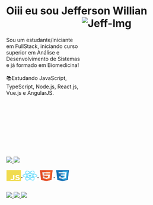 # Oiii eu sou Jefferson Willian  <img align="right" alt="Jeff-Img" height="360" width="300" src="https://cdn.discordapp.com/attachments/930248072515174404/930249732826206248/download20220100110224-removebg.png">
<br/><br/>
Sou um estudante/iniciante em FullStack, iniciando curso superior em Análise e Desenvolvimento de Sistemas e já formado em Biomedicina!<br/><br/>
:books:Estudando JavaScript, TypeScript, Node.js, React.js, Vue.js e AngularJS.

<br/><br/><br/><br/><br/><br/><br/><br/>

<div>
<a href="https://github.com/jeffwillian"/>
<img height="180em" src="https://github-readme-stats.vercel.app/api?username=jeffwillian&include_all_commits=true&show_icons=true&theme=discord_old_blurple"/>
<img height="180em" src="https://github-readme-stats.vercel.app/api/top-langs/?username=jeffwillian&theme=discord_old_blurple"/>
</div>
 
 
 <div style="display: inline_block"><br>
 <a href="https://github.com/jeffwillian"/>
 <img align="center" alt="Jeff-Js" height="30" width="40" src="https://raw.githubusercontent.com/devicons/devicon/master/icons/javascript/javascript-plain.svg" style="max-width: 100%;">
 <img align="center" alt="Jeff-React" height="30" width="40" src="https://raw.githubusercontent.com/devicons/devicon/master/icons/react/react-original.svg">
 <img align="center" alt="Jeff-HTML" height="30" width="40" src="https://raw.githubusercontent.com/devicons/devicon/master/icons/html5/html5-original.svg">
 <img align="center" alt="Jeff-CSS" height="30" width="40" src="https://raw.githubusercontent.com/devicons/devicon/master/icons/css3/css3-original.svg">
 
 </div>

##

<div>
 <a href="https://discord.gg/RdP4zkcQz9" target="_blank"/><img src="https://img.shields.io/badge/Discord-7289DA?style=for-the-badge&logo=discord&logoColor=white" target="_blank"/>
<a href="https://www.linkedin.com/in/jefferson-willian-fechia/" target="_blank"/><img src="https://img.shields.io/badge/LinkedIn-0077B5?style=for-the-badge&logo=linkedin&logoColor=white" target="_blank"/>
 <a href="mailto:jefferson.fechia@gmail.com" target="_blank"/><img src="https://img.shields.io/badge/Gmail-D14836?style=for-the-badge&logo=gmail&logoColor=white" target="_blank"/>
</div>
